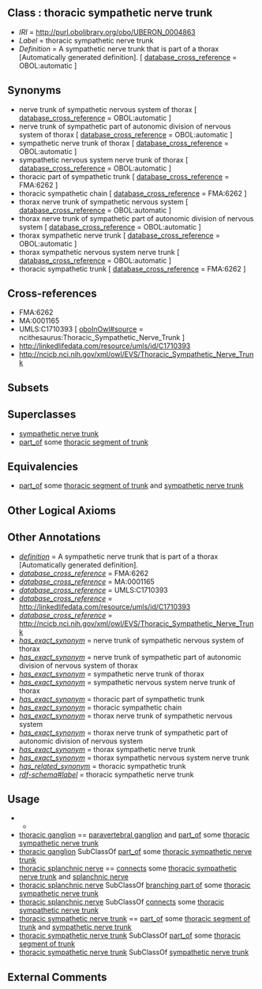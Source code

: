 
## Class : thoracic sympathetic nerve trunk

 * *IRI* = http://purl.obolibrary.org/obo/UBERON_0004863
 * *Label* = thoracic sympathetic nerve trunk
 * *Definition* = A sympathetic nerve trunk that is part of a thorax [Automatically generated definition]. [ [database_cross_reference](../../ef/oboInOwl#hasDbXref.md) = OBOL:automatic ]

## Synonyms

 * nerve trunk of sympathetic nervous system of thorax [ [database_cross_reference](../../ef/oboInOwl#hasDbXref.md) = OBOL:automatic ]
 * nerve trunk of sympathetic part of autonomic division of nervous system of thorax [ [database_cross_reference](../../ef/oboInOwl#hasDbXref.md) = OBOL:automatic ]
 * sympathetic nerve trunk of thorax [ [database_cross_reference](../../ef/oboInOwl#hasDbXref.md) = OBOL:automatic ]
 * sympathetic nervous system nerve trunk of thorax [ [database_cross_reference](../../ef/oboInOwl#hasDbXref.md) = OBOL:automatic ]
 * thoracic part of sympathetic trunk [ [database_cross_reference](../../ef/oboInOwl#hasDbXref.md) = FMA:6262 ]
 * thoracic sympathetic chain [ [database_cross_reference](../../ef/oboInOwl#hasDbXref.md) = FMA:6262 ]
 * thorax nerve trunk of sympathetic nervous system [ [database_cross_reference](../../ef/oboInOwl#hasDbXref.md) = OBOL:automatic ]
 * thorax nerve trunk of sympathetic part of autonomic division of nervous system [ [database_cross_reference](../../ef/oboInOwl#hasDbXref.md) = OBOL:automatic ]
 * thorax sympathetic nerve trunk [ [database_cross_reference](../../ef/oboInOwl#hasDbXref.md) = OBOL:automatic ]
 * thorax sympathetic nervous system nerve trunk [ [database_cross_reference](../../ef/oboInOwl#hasDbXref.md) = OBOL:automatic ]
 * thoracic sympathetic trunk [ [database_cross_reference](../../ef/oboInOwl#hasDbXref.md) = FMA:6262 ]

## Cross-references

 * FMA:6262
 * MA:0001165
 * UMLS:C1710393 [ [oboInOwl#source](../../ce/oboInOwl#source.md) = ncithesaurus:Thoracic_Sympathetic_Nerve_Trunk ]
 * http://linkedlifedata.com/resource/umls/id/C1710393
 * http://ncicb.nci.nih.gov/xml/owl/EVS/Thoracic_Sympathetic_Nerve_Trunk

## Subsets


## Superclasses

 * [sympathetic nerve trunk](../../UBERON/95/UBERON_0004295.md)
 * [part_of](../../BFO/50/BFO_0000050.md) some [thoracic segment of trunk](../../UBERON/15/UBERON_0000915.md)

## Equivalencies

 * [part_of](../../BFO/50/BFO_0000050.md) some [thoracic segment of trunk](../../UBERON/15/UBERON_0000915.md) and [sympathetic nerve trunk](../../UBERON/95/UBERON_0004295.md)

## Other Logical Axioms


## Other Annotations

 * *[definition](../../IAO/15/IAO_0000115.md)* = A sympathetic nerve trunk that is part of a thorax [Automatically generated definition].
 * *[database_cross_reference](../../ef/oboInOwl#hasDbXref.md)* = FMA:6262
 * *[database_cross_reference](../../ef/oboInOwl#hasDbXref.md)* = MA:0001165
 * *[database_cross_reference](../../ef/oboInOwl#hasDbXref.md)* = UMLS:C1710393
 * *[database_cross_reference](../../ef/oboInOwl#hasDbXref.md)* = http://linkedlifedata.com/resource/umls/id/C1710393
 * *[database_cross_reference](../../ef/oboInOwl#hasDbXref.md)* = http://ncicb.nci.nih.gov/xml/owl/EVS/Thoracic_Sympathetic_Nerve_Trunk
 * *[has_exact_synonym](../../ym/oboInOwl#hasExactSynonym.md)* = nerve trunk of sympathetic nervous system of thorax
 * *[has_exact_synonym](../../ym/oboInOwl#hasExactSynonym.md)* = nerve trunk of sympathetic part of autonomic division of nervous system of thorax
 * *[has_exact_synonym](../../ym/oboInOwl#hasExactSynonym.md)* = sympathetic nerve trunk of thorax
 * *[has_exact_synonym](../../ym/oboInOwl#hasExactSynonym.md)* = sympathetic nervous system nerve trunk of thorax
 * *[has_exact_synonym](../../ym/oboInOwl#hasExactSynonym.md)* = thoracic part of sympathetic trunk
 * *[has_exact_synonym](../../ym/oboInOwl#hasExactSynonym.md)* = thoracic sympathetic chain
 * *[has_exact_synonym](../../ym/oboInOwl#hasExactSynonym.md)* = thorax nerve trunk of sympathetic nervous system
 * *[has_exact_synonym](../../ym/oboInOwl#hasExactSynonym.md)* = thorax nerve trunk of sympathetic part of autonomic division of nervous system
 * *[has_exact_synonym](../../ym/oboInOwl#hasExactSynonym.md)* = thorax sympathetic nerve trunk
 * *[has_exact_synonym](../../ym/oboInOwl#hasExactSynonym.md)* = thorax sympathetic nervous system nerve trunk
 * *[has_related_synonym](../../ym/oboInOwl#hasRelatedSynonym.md)* = thoracic sympathetic trunk
 * *[rdf-schema#label](../../el/rdf-schema#label.md)* = thoracic sympathetic nerve trunk

## Usage

 * -
 * [thoracic ganglion](../../UBERON/61/UBERON_0000961.md) == [paravertebral ganglion](../../UBERON/07/UBERON_0001807.md) and [part_of](../../BFO/50/BFO_0000050.md) some [thoracic sympathetic nerve trunk](../../UBERON/63/UBERON_0004863.md)
 * [thoracic ganglion](../../UBERON/61/UBERON_0000961.md) SubClassOf [part_of](../../BFO/50/BFO_0000050.md) some [thoracic sympathetic nerve trunk](../../UBERON/63/UBERON_0004863.md)
 * [thoracic splanchnic nerve](../../UBERON/79/UBERON_0018679.md) == [connects](../../RO/76/RO_0002176.md) some [thoracic sympathetic nerve trunk](../../UBERON/63/UBERON_0004863.md) and [splanchnic nerve](../../UBERON/15/UBERON_0003715.md)
 * [thoracic splanchnic nerve](../../UBERON/79/UBERON_0018679.md) SubClassOf [branching part of](../../RO/80/RO_0002380.md) some [thoracic sympathetic nerve trunk](../../UBERON/63/UBERON_0004863.md)
 * [thoracic splanchnic nerve](../../UBERON/79/UBERON_0018679.md) SubClassOf [connects](../../RO/76/RO_0002176.md) some [thoracic sympathetic nerve trunk](../../UBERON/63/UBERON_0004863.md)
 * [thoracic sympathetic nerve trunk](../../UBERON/63/UBERON_0004863.md) == [part_of](../../BFO/50/BFO_0000050.md) some [thoracic segment of trunk](../../UBERON/15/UBERON_0000915.md) and [sympathetic nerve trunk](../../UBERON/95/UBERON_0004295.md)
 * [thoracic sympathetic nerve trunk](../../UBERON/63/UBERON_0004863.md) SubClassOf [part_of](../../BFO/50/BFO_0000050.md) some [thoracic segment of trunk](../../UBERON/15/UBERON_0000915.md)
 * [thoracic sympathetic nerve trunk](../../UBERON/63/UBERON_0004863.md) SubClassOf [sympathetic nerve trunk](../../UBERON/95/UBERON_0004295.md)

## External Comments

